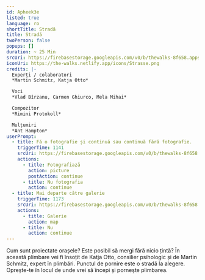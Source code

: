 ```yaml
---
id: Apheek3e
listed: true
language: ro
shortTitle: Stradă
title: Stradă
twoPerson: false
popups: []
duration: ~ 25 Min
srcUri: https://firebasestorage.googleapis.com/v0/b/thewalks-8f658.appspot.com/o/mp3%2Fv0%2Fde_Apheek3e%2Fde_Apheek3e.mp3?alt=media&token=0b828c5e-1ae6-42fa-b0d4-5cff2b91c196
iconUri: https://the-walks.netlify.app/icons/Strasse.png
credits: |-
  Experți / colaboratori
  *Martin Schmitz, Katja Otto*

  Voci
  *Vlad Bîrzanu, Carmen Ghiurco, Mela Mihai*

  Compozitor
  *Rimini Protokoll*

  Mulțumiri
  *Ant Hampton*
userPrompt:
  - title: Fă o fotografie și continuă sau continuă fără fotografie.
    triggerTime: 1141
    srcUri: https://firebasestorage.googleapis.com/v0/b/thewalks-8f658.appspot.com/o/mp3%2Fv0%2Fde_Apheek3e%2Fde_Apheek3e_loop_1.mp3?alt=media&token=22464db2-4fbe-4197-9dde-9115c26039e4
    actions:
      - title: Fotografiază
        action: picture
        postAction: continue
      - title: Nu fotografia
        action: continue
  - title: Mai departe către galerie
    triggerTime: 1173
    srcUri: https://firebasestorage.googleapis.com/v0/b/thewalks-8f658.appspot.com/o/static%2Fmedias%2Fmulti_Zeubeel8_loop.mp3?alt=media&token=88349085-3303-48b9-bdc6-fd7b09519a26
    actions:
      - title: Galerie
        action: map
      - title: Nu
        action: continue
---
```

Cum sunt proiectate orașele? Este posibil să mergi fără nicio țintă? În această plimbare vei fi însoțit de Katja Otto, consilier psihologic și de Martin Schmitz, expert în plimbări. Punctul de pornire este o stradă la alegere. Oprește-te în locul de unde vrei să începi și pornește plimbarea.

